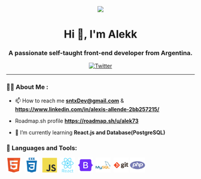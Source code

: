 <div id="header" align="center">
    <img src="https://media.giphy.com/media/h408T6Y5GfmXBKW62l/giphy.gif" width="200" />
    <h1 align="center">Hi 👋, I'm Alekk</h1>
    <h3 align="center">A passionate self-taught front-end developer from Argentina.</h3>
</div>


<div id="badges" align="center">
    <a href="https://twitter.com/sntxDev" target="_blank">
        <img src="https://img.shields.io/twitter/follow/sntxDev?logo=twitter&style=for-the-badge"
            alt="Twitter" />
    </a>
</div>

---

### 👨‍💻 About Me :

- 📫 How to reach me **sntxDev@gmail.com** & **https://www.linkedin.com/in/alexis-allende-2bb257215/**

- Roadmap.sh profile **https://roadmap.sh/u/alek73**

- 🌱 I’m currently learning **React.js and Database(PostgreSQL)**


<div align="left">
    <h3>🔨 Languages and Tools:</h3>
    <div>
        <img src="https://github.com/devicons/devicon/blob/master/icons/html5/html5-original.svg" title="HTML5" alt="HTML" width="40" height="40"/>&nbsp;
        <img src="https://github.com/devicons/devicon/blob/master/icons/css3/css3-plain-wordmark.svg"  title="CSS3" alt="CSS" width="40" height="40"/>&nbsp;
        <img src="https://github.com/devicons/devicon/blob/master/icons/javascript/javascript-original.svg" title="JavaScript" alt="JavaScript" width="40" height="40"/>&nbsp;
        <img src="https://github.com/devicons/devicon/blob/master/icons/react/react-original-wordmark.svg" title="React" alt="React" width="40" height="40"/>&nbsp;
        <img src="https://github.com/devicons/devicon/blob/master/icons/bootstrap/bootstrap-plain.svg" title="Bootstrap" alt="Bootstrap" width="40" height="40"/>&nbsp;
        <img src="https://github.com/devicons/devicon/blob/master/icons/mysql/mysql-original-wordmark.svg" title="MySQL"  alt="MySQL" width="40" height="40"/>&nbsp;
        <img src="https://github.com/devicons/devicon/blob/master/icons/git/git-original-wordmark.svg" title="Git" **alt="Git" width="40" height="40"/>
        <img src="https://github.com/devicons/devicon/blob/master/icons/php/php-plain.svg" title="Git" **alt="Git" width="40" height="40"/>
      </div>
</div>

